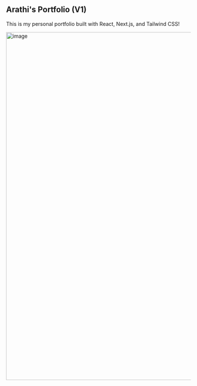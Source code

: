## Arathi's Portfolio (V1) 

This is my personal portfolio built with React, Next.js, and Tailwind CSS!

<img width="946" alt="image" src="https://github.com/avallip443/arathi-portfolio/assets/125708418/48692834-dd32-4c54-bc28-7e712345d149">


